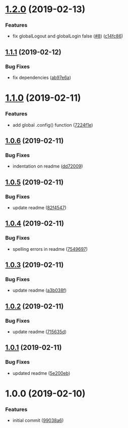 # [1.2.0](https://github.com/marklawlor/react-session-hook/compare/v1.1.1...v1.2.0) (2019-02-13)


### Features

* fix globalLogout and globalLogin false ([#8](https://github.com/marklawlor/react-session-hook/issues/8)) ([c14fc86](https://github.com/marklawlor/react-session-hook/commit/c14fc86))

## [1.1.1](https://github.com/marklawlor/react-session-hook/compare/v1.1.0...v1.1.1) (2019-02-12)


### Bug Fixes

* fix dependencies ([ab97e6a](https://github.com/marklawlor/react-session-hook/commit/ab97e6a))

# [1.1.0](https://github.com/marklawlor/react-session-hook/compare/v1.0.6...v1.1.0) (2019-02-11)


### Features

* add global .config() function ([7224f1e](https://github.com/marklawlor/react-session-hook/commit/7224f1e))

## [1.0.6](https://github.com/marklawlor/react-session-hook/compare/v1.0.5...v1.0.6) (2019-02-11)


### Bug Fixes

* indentation on readme ([dd72009](https://github.com/marklawlor/react-session-hook/commit/dd72009))

## [1.0.5](https://github.com/marklawlor/react-session-hook/compare/v1.0.4...v1.0.5) (2019-02-11)


### Bug Fixes

* update readme ([82f4547](https://github.com/marklawlor/react-session-hook/commit/82f4547))

## [1.0.4](https://github.com/marklawlor/react-session-hook/compare/v1.0.3...v1.0.4) (2019-02-11)


### Bug Fixes

* spelling errors in readme ([7549697](https://github.com/marklawlor/react-session-hook/commit/7549697))

## [1.0.3](https://github.com/marklawlor/react-session-hook/compare/v1.0.2...v1.0.3) (2019-02-11)


### Bug Fixes

* update readme ([a3b038f](https://github.com/marklawlor/react-session-hook/commit/a3b038f))

## [1.0.2](https://github.com/marklawlor/react-session-hook/compare/v1.0.1...v1.0.2) (2019-02-11)


### Bug Fixes

* update readme ([715635d](https://github.com/marklawlor/react-session-hook/commit/715635d))

## [1.0.1](https://github.com/marklawlor/react-session-hook/compare/v1.0.0...v1.0.1) (2019-02-11)


### Bug Fixes

* updated readme ([5e200eb](https://github.com/marklawlor/react-session-hook/commit/5e200eb))

# 1.0.0 (2019-02-10)


### Features

* initial commit ([99038a6](https://github.com/marklawlor/react-session-hook/commit/99038a6))
